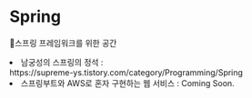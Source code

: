 # Spring
🦄스프링 프레임워크를 위한 공간
<li>남궁성의 스프링의 정석 : <br>https://supreme-ys.tistory.com/category/Programming/Spring</li>
<li>스프링부트와 AWS로 혼자 구현하는 웹 서비스 : Coming Soon.

